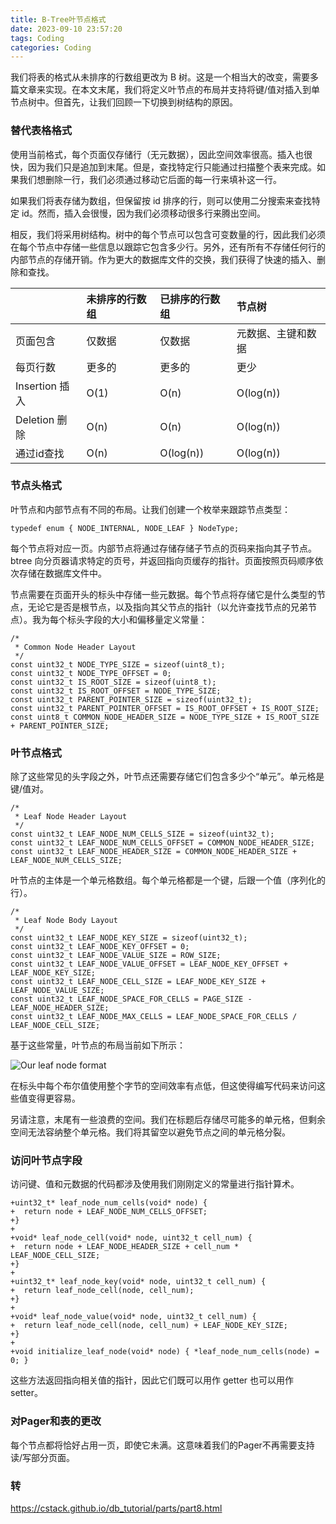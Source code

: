 ```yaml
---
title: B-Tree叶节点格式
date: 2023-09-10 23:57:20
tags: Coding
categories: Coding
---
```




我们将表的格式从未排序的行数组更改为 B 树。这是一个相当大的改变，需要多篇文章来实现。在本文末尾，我们将定义叶节点的布局并支持将键/值对插入到单节点树中。但首先，让我们回顾一下切换到树结构的原因。



### 替代表格格式

使用当前格式，每个页面仅存储行（无元数据），因此空间效率很高。插入也很快，因为我们只是追加到末尾。但是，查找特定行只能通过扫描整个表来完成。如果我们想删除一行，我们必须通过移动它后面的每一行来填补这一行。

如果我们将表存储为数组，但保留按 id 排序的行，则可以使用二分搜索来查找特定 id。然而，插入会很慢，因为我们必须移动很多行来腾出空间。

相反，我们将采用树结构。树中的每个节点可以包含可变数量的行，因此我们必须在每个节点中存储一些信息以跟踪它包含多少行。另外，还有所有不存储任何行的内部节点的存储开销。作为更大的数据库文件的交换，我们获得了快速的插入、删除和查找。



|                | 未排序的行数组 | 已排序的行数组 | 节点树             |
| :------------- | :------------- | :------------- | :----------------- |
| 页面包含       | 仅数据         | 仅数据         | 元数据、主键和数据 |
| 每页行数       | 更多的         | 更多的         | 更少               |
| Insertion 插入 | O(1)           | O(n)           | O(log(n))          |
| Deletion 删除  | O(n)           | O(n)           | O(log(n))          |
| 通过id查找     | O(n)           | O(log(n))      | O(log(n))          |



### 节点头格式

叶节点和内部节点有不同的布局。让我们创建一个枚举来跟踪节点类型：

```
typedef enum { NODE_INTERNAL, NODE_LEAF } NodeType;
```

每个节点将对应一页。内部节点将通过存储存储子节点的页码来指向其子节点。 btree 向分页器请求特定的页号，并返回指向页缓存的指针。页面按照页码顺序依次存储在数据库文件中。

节点需要在页面开头的标头中存储一些元数据。每个节点将存储它是什么类型的节点，无论它是否是根节点，以及指向其父节点的指针（以允许查找节点的兄弟节点）。我为每个标头字段的大小和偏移量定义常量：

```
/*
 * Common Node Header Layout
 */
const uint32_t NODE_TYPE_SIZE = sizeof(uint8_t);
const uint32_t NODE_TYPE_OFFSET = 0;
const uint32_t IS_ROOT_SIZE = sizeof(uint8_t);
const uint32_t IS_ROOT_OFFSET = NODE_TYPE_SIZE;
const uint32_t PARENT_POINTER_SIZE = sizeof(uint32_t);
const uint32_t PARENT_POINTER_OFFSET = IS_ROOT_OFFSET + IS_ROOT_SIZE;
const uint8_t COMMON_NODE_HEADER_SIZE = NODE_TYPE_SIZE + IS_ROOT_SIZE + PARENT_POINTER_SIZE;

```



###  叶节点格式

除了这些常见的头字段之外，叶节点还需要存储它们包含多少个“单元”。单元格是键/值对。

```
/*
 * Leaf Node Header Layout
 */
const uint32_t LEAF_NODE_NUM_CELLS_SIZE = sizeof(uint32_t);
const uint32_t LEAF_NODE_NUM_CELLS_OFFSET = COMMON_NODE_HEADER_SIZE;
const uint32_t LEAF_NODE_HEADER_SIZE = COMMON_NODE_HEADER_SIZE + LEAF_NODE_NUM_CELLS_SIZE;
```

叶节点的主体是一个单元格数组。每个单元格都是一个键，后跟一个值（序列化的行）。

```
/*
 * Leaf Node Body Layout
 */
const uint32_t LEAF_NODE_KEY_SIZE = sizeof(uint32_t);
const uint32_t LEAF_NODE_KEY_OFFSET = 0;
const uint32_t LEAF_NODE_VALUE_SIZE = ROW_SIZE;
const uint32_t LEAF_NODE_VALUE_OFFSET = LEAF_NODE_KEY_OFFSET + LEAF_NODE_KEY_SIZE;
const uint32_t LEAF_NODE_CELL_SIZE = LEAF_NODE_KEY_SIZE + LEAF_NODE_VALUE_SIZE;
const uint32_t LEAF_NODE_SPACE_FOR_CELLS = PAGE_SIZE - LEAF_NODE_HEADER_SIZE;
const uint32_t LEAF_NODE_MAX_CELLS = LEAF_NODE_SPACE_FOR_CELLS / LEAF_NODE_CELL_SIZE;
```

基于这些常量，叶节点的布局当前如下所示：

![Our leaf node format](https://cstack.github.io/db_tutorial/assets/images/leaf-node-format.png)

在标头中每个布尔值使用整个字节的空间效率有点低，但这使得编写代码来访问这些值变得更容易。

另请注意，末尾有一些浪费的空间。我们在标题后存储尽可能多的单元格，但剩余空间无法容纳整个单元格。我们将其留空以避免节点之间的单元格分裂。



### 访问叶节点字段

访问键、值和元数据的代码都涉及使用我们刚刚定义的常量进行指针算术。

```
+uint32_t* leaf_node_num_cells(void* node) {
+  return node + LEAF_NODE_NUM_CELLS_OFFSET;
+}
+
+void* leaf_node_cell(void* node, uint32_t cell_num) {
+  return node + LEAF_NODE_HEADER_SIZE + cell_num * LEAF_NODE_CELL_SIZE;
+}
+
+uint32_t* leaf_node_key(void* node, uint32_t cell_num) {
+  return leaf_node_cell(node, cell_num);
+}
+
+void* leaf_node_value(void* node, uint32_t cell_num) {
+  return leaf_node_cell(node, cell_num) + LEAF_NODE_KEY_SIZE;
+}
+
+void initialize_leaf_node(void* node) { *leaf_node_num_cells(node) = 0; }
```

这些方法返回指向相关值的指针，因此它们既可以用作 getter 也可以用作 setter。



### 对Pager和表的更改

每个节点都将恰好占用一页，即使它未满。这意味着我们的Pager不再需要支持读/写部分页面。







### 转

https://cstack.github.io/db_tutorial/parts/part8.html
